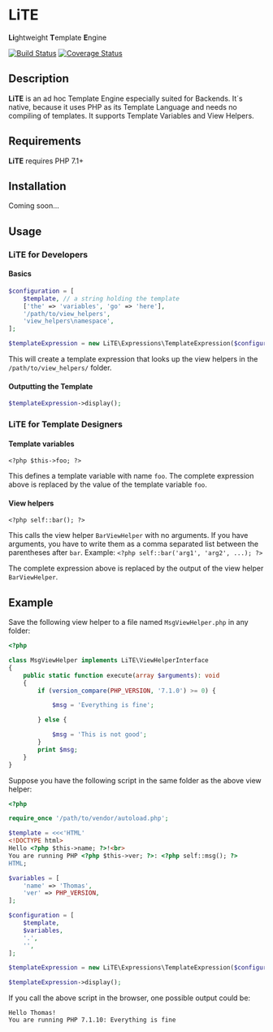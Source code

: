 LiTE
====
**Li**ghtweight **T**emplate **E**ngine

[![Build Status](https://travis-ci.org/tpawl/LiTE.svg?branch=master)](https://travis-ci.org/tpawl/LiTE) [![Coverage Status](https://coveralls.io/repos/github/tpawl/LiTE/badge.svg)](https://coveralls.io/github/tpawl/LiTE)

Description
-----------

**LiTE** is an ad hoc Template Engine especially suited for Backends. It´s native, because it uses PHP as its Template Language and needs no compiling of templates. It supports Template Variables and View Helpers.

Requirements
------------

**LiTE** requires PHP 7.1+

Installation
------------

Coming soon...

Usage
-----

### LiTE for Developers

#### Basics

```php
$configuration = [
    $template, // a string holding the template
    ['the' => 'variables', 'go' => 'here'],
    '/path/to/view_helpers',
    'view_helpers\namespace',
];

$templateExpression = new LiTE\Expressions\TemplateExpression($configuration);
```
This will create a template expression that looks up the view helpers in the `/path/to/view_helpers/` folder.

#### Outputting the Template

```php
$templateExpression->display();
```

### LiTE for Template Designers

#### Template variables

```
<?php $this->foo; ?>
```

This defines a template variable with name `foo`.
The complete expression above is replaced by the value of the template variable `foo`.

#### View helpers

```
<?php self::bar(); ?>
```

This calls the view helper `BarViewHelper` with no arguments.
If you have arguments, you have to write them as a comma separated list between the parentheses after `bar`.
Example: `<?php self::bar('arg1', 'arg2', ...); ?>`

The complete expression above is replaced by the output of the view helper `BarViewHelper`.

Example
-------

Save the following view helper to a file named `MsgViewHelper.php` in any folder:

```php
<?php

class MsgViewHelper implements LiTE\ViewHelperInterface
{
    public static function execute(array $arguments): void
    {
        if (version_compare(PHP_VERSION, '7.1.0') >= 0) {

            $msg = 'Everything is fine';

        } else {

            $msg = 'This is not good';
        }
        print $msg;
    }
}

```

Suppose you have the following script in the same folder as the above view helper:

```php
<?php

require_once '/path/to/vendor/autoload.php';

$template = <<<'HTML'
<!DOCTYPE html>
Hello <?php $this->name; ?>!<br>
You are running PHP <?php $this->ver; ?>: <?php self::msg(); ?>
HTML;

$variables = [
    'name' => 'Thomas',
    'ver' => PHP_VERSION,
];

$configuration = [
    $template,
    $variables,
    '.',
    '',
];

$templateExpression = new LiTE\Expressions\TemplateExpression($configuration);

$templateExpression->display();
```

If you call the above script in the browser, one possible output could be:

```
Hello Thomas!
You are running PHP 7.1.10: Everything is fine
```
